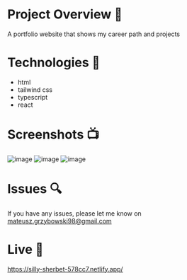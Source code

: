 # Project Overview  🎉
A portfolio website that shows my career path and projects


# Technologies 🔧
* html
* tailwind css
* typescript
* react

# Screenshots 📺
![image](https://user-images.githubusercontent.com/61913031/221351368-4bec6cd4-b64a-4921-922f-c5124c629d0e.png)
![image](https://user-images.githubusercontent.com/61913031/221351357-e188dbbb-130c-4a4e-a93e-c58a05a50d15.png)
![image](https://user-images.githubusercontent.com/61913031/221351378-0964b5f0-ccb2-456c-b14e-cb8a8b8dad4e.png)

# Issues 🔍
 If you have any issues, please let me know on mateusz.grzybowski98@gmail.com

# Live 📍
https://silly-sherbet-578cc7.netlify.app/
